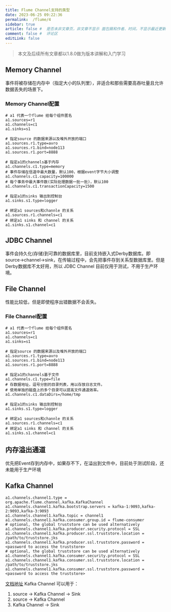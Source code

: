 ```yaml
---
title: Flume Channel支持的类型
date: 2023-06-25 09:22:36
permalink:  /flume/4
sidebar: true
article: false #  是否未非文章页，非文章不显示 面包屑和作者、时间，不显示最近更新栏，不会参与到最近更新文章的数据计算中
comment: false #  评论区
editLink: false
---
```


> 本文及后续所有文章都以1.8.0做为版本讲解和入门学习

## Memory Channel
事件将被存储在内存中（指定大小的队列里），非适合和那些需要高吞吐量且允许数据丢失的场景下。

### Memory Channel配置
```properties
# a1 代表一个flume 给每个组件匿名
a1.sources=r1
a1.channels=c1
a1.sinks=s1

# 指定source 的数据来源以及堆外开放的端口
a1.sources.r1.type=avro
a1.sources.r1.bind=node113
a1.sources.r1.port=8888

# 指定a1的channels基于内存
a1.channels.c1.type=memory
# 事件存储在信道中最大数量，默认100，根据event字节大小调整
a1.channels.c1.capacity=100000
# 每个事务中最大事件数(实际处理数据一批一批)，默认100
a1.channels.c1.transactionCapacity=1500

# 指定a1的sinks 输出到控制台
a1.sinks.s1.type=logger

# 绑定a1 sources和channle 的关系
a1.sources.r1.channels=c1
# 绑定a1 sinks 和 channel 的关系
a1.sinks.s1.channel=c1
```

## JDBC Channel
事件会持久化(存储)到可靠的数据库里，目前支持嵌入式Derby数据库。即source->channel->sink，在传输过程中，会先把事件存到关系型数据库里。但是Derby数据库不太好用，所以  JDBC Channel 目前仅用于测试，不用于生产环境。

## File Channel
性能比较低，但是即使程序出错数据不会丢失。

### File Channel配置
```properties
# a1 代表一个flume 给每个组件匿名
a1.sources=r1
a1.channels=c1
a1.sinks=s1

# 指定source 的数据来源以及堆外开放的端口
a1.sources.r1.type=avro
a1.sources.r1.bind=node113
a1.sources.r1.port=8888

# 指定a1的channels基于文件
a1.channels.c1.type=file
# 存数据地址，逗号分割的目录列表，用以存放日志文件。
# 使用单独的磁盘上的多个目录可以提高文件通道效率。
a1.channels.c1.dataDirs=/home/tmp

# 指定a1的sinks 输出到控制台
a1.sinks.s1.type=logger

# 绑定a1 sources和channle 的关系
a1.sources.r1.channels=c1
# 绑定a1 sinks 和 channel 的关系
a1.sinks.s1.channel=c1
```

## 内存溢出通道
优先把Event存到内存中，如果存不下，在溢出到文件中，目前处于测试阶段，还未能用于生产环境

## Kafka Channel
```properties
a1.channels.channel1.type = org.apache.flume.channel.kafka.KafkaChannel
a1.channels.channel1.kafka.bootstrap.servers = kafka-1:9093,kafka-2:9093,kafka-3:9093
a1.channels.channel1.kafka.topic = channel1
a1.channels.channel1.kafka.consumer.group.id = flume-consumer
# optional, the global truststore can be used alternatively
a1.channels.channel1.kafka.producer.security.protocol = SSL
a1.channels.channel1.kafka.producer.ssl.truststore.location = /path/to/truststore.jks
a1.channels.channel1.kafka.producer.ssl.truststore.password = <password to access the truststore>
# optional, the global truststore can be used alternatively
a1.channels.channel1.kafka.consumer.security.protocol = SSL
a1.channels.channel1.kafka.consumer.ssl.truststore.location = /path/to/truststore.jks
a1.channels.channel1.kafka.consumer.ssl.truststore.password = <password to access the truststore>
```
[文档地址](https://github.com/apache/flume/blob/trunk/flume-ng-doc/sphinx/FlumeUserGuide.rst)
Kafka Channel 可以用于：
1. source -> Kafka Channel -> Sink
2. source -> Kafka Channel
3. Kafka Channel -> Sink